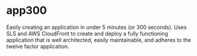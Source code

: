 # app300
Easily creating an application in under 5 minutes (or 300 seconds). Uses SLS and AWS CloudFront to create and deploy a fully functioning application that is well architected, easily maintainable, and adheres to the twelve factor application.
